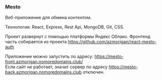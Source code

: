 ### Mesto
Веб-приложение для обмена контентом.

Технологии: React, Express, Rest Api, MongoDB, Git, CSS.

Проект развернут с помощью платформы Яндекс Облако. Фронтенд часть собирается из проекта https://github.com/azmorigan/react-mesto-auth

Приложение можно запустить по адресу: https://mesto-front.azmorigan.nomoredomains.club/ \
Если сайт не работает, значит сервер по адресу https://mesto-back.azmorigan.nomoredomains.club отключен.
